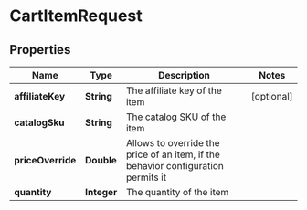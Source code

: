 
# CartItemRequest

## Properties
Name | Type | Description | Notes
------------ | ------------- | ------------- | -------------
**affiliateKey** | **String** | The affiliate key of the item |  [optional]
**catalogSku** | **String** | The catalog SKU of the item | 
**priceOverride** | **Double** | Allows to override the price of an item, if the behavior configuration permits it | 
**quantity** | **Integer** | The quantity of the item | 



